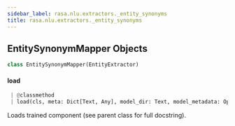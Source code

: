 ```yaml
---
sidebar_label: rasa.nlu.extractors._entity_synonyms
title: rasa.nlu.extractors._entity_synonyms
---
```

## EntitySynonymMapper Objects

```python
class EntitySynonymMapper(EntityExtractor)
```

#### load

```python
 | @classmethod
 | load(cls, meta: Dict[Text, Any], model_dir: Text, model_metadata: Optional[Metadata] = None, cached_component: Optional["EntitySynonymMapper"] = None, **kwargs: Any, ,) -> "EntitySynonymMapper"
```

Loads trained component (see parent class for full docstring).

